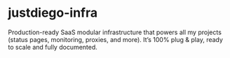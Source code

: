 # justdiego-infra
Production-ready SaaS modular infrastructure that powers all my projects (status pages, monitoring, proxies, and more). It’s 100% plug &amp; play, ready to scale and fully documented.
